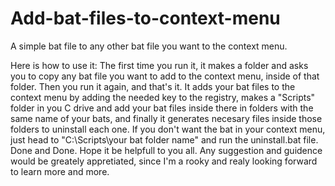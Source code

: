 # Add-bat-files-to-context-menu
A simple bat file to any other bat file you want to the context menu.

Here is how to use it:
The first time you run it, it makes a folder and asks you to copy any bat file you want to add to the context menu, inside of that folder.
Then you run it again, and that's it. It adds your bat files to the context menu by adding the needed key to the registry,
makes a "Scripts" folder in you C drive and add your bat files inside there in folders with the same name of your bats,
and finally it generates necesary files inside those folders to uninstall each one.
If you don't want the bat in your context menu, just head to "C:\Scripts\your bat folder name" and run the uninstall.bat file.
Done and Done.
Hope it be helpfull to you all.
Any suggestion and guidence would be greately appretiated, since I'm a rooky and realy looking forward to learn more and more. 
